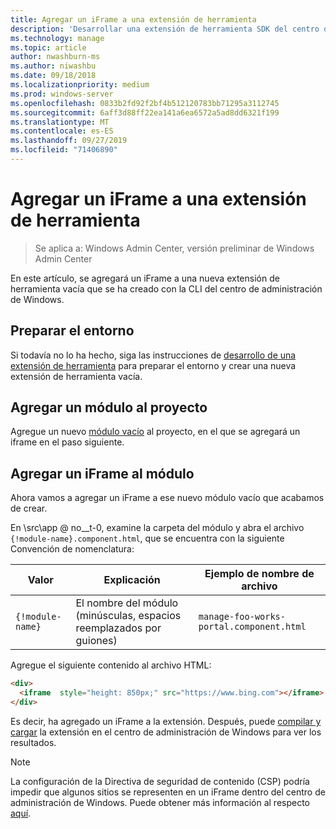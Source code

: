 ```yaml
---
title: Agregar un iFrame a una extensión de herramienta
description: 'Desarrollar una extensión de herramienta SDK del centro de administración de Windows (proyecto Honolulu): agregar un iFrame a una extensión de herramienta'
ms.technology: manage
ms.topic: article
author: nwashburn-ms
ms.author: niwashbu
ms.date: 09/18/2018
ms.localizationpriority: medium
ms.prod: windows-server
ms.openlocfilehash: 0833b2fd92f2bf4b512120783bb71295a3112745
ms.sourcegitcommit: 6aff3d88ff22ea141a6ea6572a5ad8dd6321f199
ms.translationtype: MT
ms.contentlocale: es-ES
ms.lasthandoff: 09/27/2019
ms.locfileid: "71406890"
---
```

# <a name="add-an-iframe-to-a-tool-extension"></a>Agregar un iFrame a una extensión de herramienta

>Se aplica a: Windows Admin Center, versión preliminar de Windows Admin Center

En este artículo, se agregará un iFrame a una nueva extensión de herramienta vacía que se ha creado con la CLI del centro de administración de Windows.

## <a name="prepare-your-environment"></a>Preparar el entorno ##

Si todavía no lo ha hecho, siga las instrucciones de [desarrollo de una extensión de herramienta](../develop-tool.md) para preparar el entorno y crear una nueva extensión de herramienta vacía.

## <a name="add-a-module-to-your-project"></a>Agregar un módulo al proyecto ##

Agregue un nuevo [módulo vacío](add-module.md) al proyecto, en el que se agregará un iframe en el paso siguiente.  

## <a name="add-an-iframe-to-your-module"></a>Agregar un iFrame al módulo ##

Ahora vamos a agregar un iFrame a ese nuevo módulo vacío que acabamos de crear.

En \src\app @ no__t-0, examine la carpeta del módulo y abra el archivo ```{!module-name}.component.html```, que se encuentra con la siguiente Convención de nomenclatura:

| Valor | Explicación | Ejemplo de nombre de archivo |
| ----- | ----------- | ------- |
| ```{!module-name}``` | El nombre del módulo (minúsculas, espacios reemplazados por guiones) | ```manage-foo-works-portal.component.html``` |
    
Agregue el siguiente contenido al archivo HTML:

``` html
<div>
  <iframe  style="height: 850px;" src="https://www.bing.com"></iframe>
</div>
```

Es decir, ha agregado un iFrame a la extensión.  Después, puede [compilar y cargar](../develop-tool.md#build-and-side-load-your-extension) la extensión en el centro de administración de Windows para ver los resultados.

> [!Note]
> La configuración de la Directiva de seguridad de contenido (CSP) podría impedir que algunos sitios se representen en un iFrame dentro del centro de administración de Windows. Puede obtener más información al respecto [aquí](https://content-security-policy.com/). 
